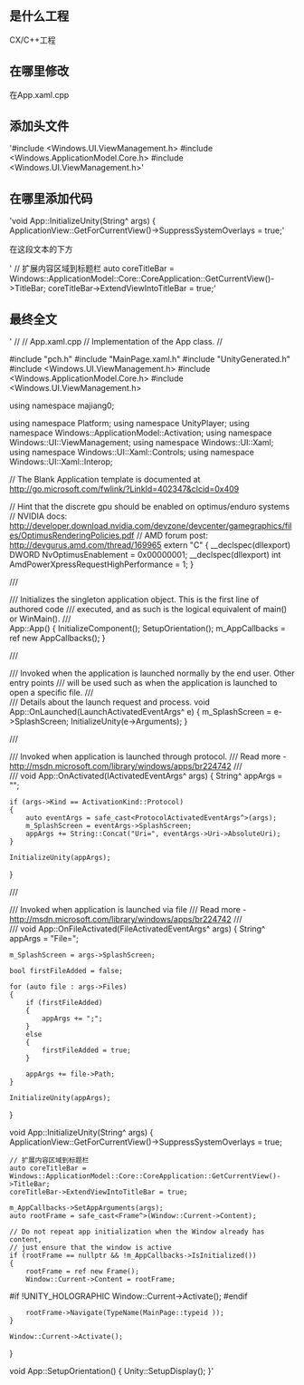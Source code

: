 ## 是什么工程
CX/C++工程

## 在哪里修改
在App.xaml.cpp

## 添加头文件

'#include <Windows.UI.ViewManagement.h>
#include <Windows.ApplicationModel.Core.h>
#include <Windows.UI.ViewManagement.h>'

## 在哪里添加代码

'void App::InitializeUnity(String^ args)
{
    ApplicationView::GetForCurrentView()->SuppressSystemOverlays = true;'

在这段文本的下方

' // 扩展内容区域到标题栏
 auto coreTitleBar = Windows::ApplicationModel::Core::CoreApplication::GetCurrentView()->TitleBar;
 coreTitleBar->ExtendViewIntoTitleBar = true;'

 ## 最终全文

' //
// App.xaml.cpp
// Implementation of the App class.
//

#include "pch.h"
#include "MainPage.xaml.h"
#include "UnityGenerated.h"
#include <Windows.UI.ViewManagement.h>
#include <Windows.ApplicationModel.Core.h>
#include <Windows.UI.ViewManagement.h>

using namespace majiang0;

using namespace Platform;
using namespace UnityPlayer;
using namespace Windows::ApplicationModel::Activation;
using namespace Windows::UI::ViewManagement;
using namespace Windows::UI::Xaml;
using namespace Windows::UI::Xaml::Controls;
using namespace Windows::UI::Xaml::Interop;


// The Blank Application template is documented at http://go.microsoft.com/fwlink/?LinkId=402347&clcid=0x409

// Hint that the discrete gpu should be enabled on optimus/enduro systems
// NVIDIA docs: http://developer.download.nvidia.com/devzone/devcenter/gamegraphics/files/OptimusRenderingPolicies.pdf
// AMD forum post: http://devgurus.amd.com/thread/169965
extern "C"
{
    __declspec(dllexport) DWORD NvOptimusEnablement = 0x00000001;
    __declspec(dllexport) int AmdPowerXpressRequestHighPerformance = 1;
}

/// <summary>
/// Initializes the singleton application object.  This is the first line of authored code
/// executed, and as such is the logical equivalent of main() or WinMain().
/// </summary>
App::App()
{
    InitializeComponent();
    SetupOrientation();
    m_AppCallbacks = ref new AppCallbacks();
}

/// <summary>
/// Invoked when the application is launched normally by the end user.  Other entry points
/// will be used such as when the application is launched to open a specific file.
/// </summary>
/// <param name="e">Details about the launch request and process.</param>
void App::OnLaunched(LaunchActivatedEventArgs^ e)
{
    m_SplashScreen = e->SplashScreen;
    InitializeUnity(e->Arguments);
}

/// <summary>
/// Invoked when application is launched through protocol.
/// Read more - http://msdn.microsoft.com/library/windows/apps/br224742
/// </summary>
/// <param name="args"></param>
void App::OnActivated(IActivatedEventArgs^ args)
{
    String^ appArgs = "";

    if (args->Kind == ActivationKind::Protocol)
    {
        auto eventArgs = safe_cast<ProtocolActivatedEventArgs^>(args);
        m_SplashScreen = eventArgs->SplashScreen;
        appArgs += String::Concat("Uri=", eventArgs->Uri->AbsoluteUri);
    }

    InitializeUnity(appArgs);
}

/// <summary>
/// Invoked when application is launched via file
/// Read more - http://msdn.microsoft.com/library/windows/apps/br224742
/// </summary>
/// <param name="args"></param>
void App::OnFileActivated(FileActivatedEventArgs^ args)
{
    String^ appArgs = "File=";

    m_SplashScreen = args->SplashScreen;

    bool firstFileAdded = false;

    for (auto file : args->Files)
    {
        if (firstFileAdded)
        {
            appArgs += ";";
        }
        else
        {
            firstFileAdded = true;
        }

        appArgs += file->Path;
    }

    InitializeUnity(appArgs);
}

void App::InitializeUnity(String^ args)
{
    ApplicationView::GetForCurrentView()->SuppressSystemOverlays = true;

    // 扩展内容区域到标题栏
    auto coreTitleBar = Windows::ApplicationModel::Core::CoreApplication::GetCurrentView()->TitleBar;
    coreTitleBar->ExtendViewIntoTitleBar = true;

    m_AppCallbacks->SetAppArguments(args);
    auto rootFrame = safe_cast<Frame^>(Window::Current->Content);

    // Do not repeat app initialization when the Window already has content,
    // just ensure that the window is active
    if (rootFrame == nullptr && !m_AppCallbacks->IsInitialized())
    {
        rootFrame = ref new Frame();
        Window::Current->Content = rootFrame;
#if !UNITY_HOLOGRAPHIC
        Window::Current->Activate();
#endif

        rootFrame->Navigate(TypeName(MainPage::typeid ));
    }

    Window::Current->Activate();
}

void App::SetupOrientation()
{
    Unity::SetupDisplay();
}'
